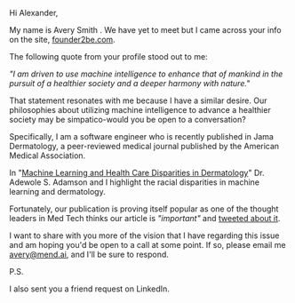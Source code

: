 Hi Alexander,

My name is Avery Smith . We have yet to meet but I came across your info on the site, [founder2be.com](https://www.founder2be.com/index.php/azide0x37/).

The following quote from your profile stood out to me:

_"I am driven to use machine intelligence to enhance that of mankind in the pursuit of a healthier society and a deeper harmony with nature."_

That statement resonates with me because I have a similar desire. Our philosophies about utilizing machine intelligence to advance a healthier society may be simpatico-would you be open to a conversation?

Specifically, I am a software engineer who is recently published in Jama Dermatology, a peer-reviewed medical journal published by the American Medical Association. 

In "[Machine Learning and Health Care Disparities in Dermatology](https://jamanetwork.com/journals/jamadermatology/article-abstract/2688587)" Dr. Adewole S. Adamson and I highlight the racial disparities in machine learning and dermatology.

Fortunately, our publication is proving itself popular as one of the thought leaders in Med Tech thinks our article is *"important"* and [tweeted about it](https://twitter.com/EricTopol/status/1024672211687243776).

I want to share with you more of the vision that I have regarding this issue and am hoping you'd be open to a call at some point. If so, please email me [avery@mend.ai](mailto:avery@mend.ai), and I'll be sure to respond.

P.S.

I also sent you a friend request on LinkedIn.